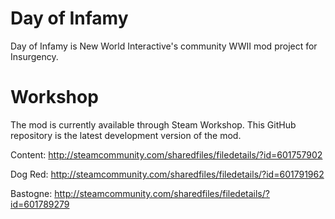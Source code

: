 Day of Infamy
====================

Day of Infamy is New World Interactive's community WWII mod project for Insurgency.

Workshop
====================

The mod is currently available through Steam Workshop. This GitHub repository is the latest development version of the mod.

Content: http://steamcommunity.com/sharedfiles/filedetails/?id=601757902

Dog Red: http://steamcommunity.com/sharedfiles/filedetails/?id=601791962

Bastogne: http://steamcommunity.com/sharedfiles/filedetails/?id=601789279
